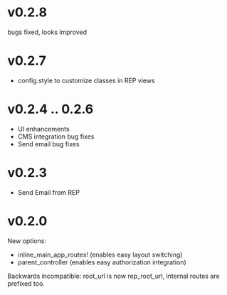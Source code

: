 # v0.2.8

bugs fixed, looks improved

# v0.2.7

* config.style to customize classes in REP views

# v0.2.4 .. 0.2.6

* UI enhancements
* CMS integration bug fixes
* Send email bug fixes

# v0.2.3

* Send Email from REP

# v0.2.0

New options:
* inline_main_app_routes! (enables easy layout switching)
* parent_controller (enables easy authorization integration)

Backwards incompatible: root_url is now rep_root_url, internal routes are prefixed too.

